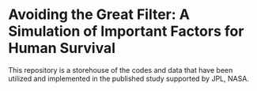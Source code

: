 # Avoiding the Great Filter: A Simulation of Important Factors for Human Survival
This repository is a storehouse of the codes and data that have been utilized and implemented in the published study supported by JPL, NASA.
